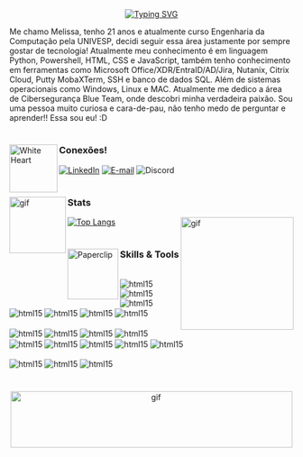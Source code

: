 <div align="center">
  <a href="https://git.io/typing-svg">
    <img src="https://readme-typing-svg.demolab.com?font=Borel&pause=1000&color=C55C7D&width=435&lines=Ol%C3%A1%2C+sou+a+Melissa!+Seja+bem+vindo+%3AD" alt="Typing SVG" />
  </a>
</div>

Me chamo Melissa, tenho 21 anos e atualmente curso Engenharia da Computação pela UNIVESP, decidi seguir essa área justamente por sempre gostar de tecnologia! Atualmente meu conhecimento é em linguagem Python, Powershell, HTML, CSS e JavaScript, também tenho conhecimento em ferramentas como Microsoft Office/XDR/EntraID/AD/Jira, Nutanix, Citrix Cloud, Putty MobaXTerm, SSH e banco de dados SQL. Além de sistemas operacionais como Windows, Linux e MAC. Atualmente me dedico a área de Cibersegurança Blue Team, onde descobri minha verdadeira paixão. Sou uma pessoa muito curiosa e cara-de-pau, não tenho medo de perguntar e aprender!! Essa sou eu! :D

#


<img src="https://raw.githubusercontent.com/Tarikul-Islam-Anik/Animated-Fluent-Emojis/master/Emojis/Smilies/White%20Heart.png" alt="White Heart" width="85" height="85" img align='left'/><h3>Conexões!</h3>

[![LinkedIn](https://img.shields.io/badge/-LinkedIn-000?style=for-the-badge&logo=LinkedIn&logoColor=pink&color:black)](https://www.linkedin.com/in/melissapartonb/) 
[![E-mail](https://img.shields.io/badge/-Email-000?style=for-the-badge&logo=gmail&logoColor=pink&color:#C55C7DFF)](mailto:meelcalixto1@gmail.com)
![Discord](https://img.shields.io/badge/Monkamoon-black?style=for-the-badge&logo=discord&logoColor=pink)

#

<img alt='gif' height='100' width='100' align='left' src='https://64.media.tumblr.com/18837d656d418de6a72731cde6c60ccd/3e8235eb96056332-87/s250x400/05ede8a705d568219a54c25842c968d6770086cf.gifv'/>
<h3>Stats</h3>

[![Top Langs](https://github-readme-stats.vercel.app/api/top-langs/?username=monkamoon&layout=donut&theme=rose)](https://github.com/anuraghazra/github-readme-stats)
<img alt='gif' height='200' width='200' align='right' src='https://64.media.tumblr.com/81b414755055a5d441a62d9a3aadb69c/24aed0b471f653ac-8a/s400x600/50a0c4293416dd2b441652cfe618e82fdb68644d.gifv'/>

# 

<img src="https://64.media.tumblr.com/e0631c62c8159abf82d65b4bc6e61e91/8bb4dbc5f762e89d-d4/s250x400/7fa8b9b456f52f5af9350683f462da82e41f2174.gifv" alt="Paperclip" width="90" height="90" img align='left'/><h3>Skills & Tools</h3>
<div style='display': inline_block><br/>
    <img align='center' alt='html15' src='https://img.shields.io/badge/Python-pink?style=for-the-badge&logo=python&logoColor=black'/>
   <img align='center' alt='html15' src='https://img.shields.io/badge/SAP-pink?style=for-the-badge&logo=sap&logoColor=black'/>
    <img align='center' alt='html15' src='https://img.shields.io/badge/HTML-pink?style=for-the-badge&logo=html5&logoColor=black'/>
   <img align='center' alt='html15' src='https://img.shields.io/badge/CSS-pink?&style=for-the-badge&logo=css3&logoColor=black'/>
    <img align='center' alt='html15' src='https://img.shields.io/badge/JavaScript-pink?style=for-the-badge&logo=javascript&logoColor=black'/>
    <img align='center' alt='html15' src='https://img.shields.io/badge/Powershell-pink?style=for-the-badge&logo=shell&logoColor=black'/>
    <img align='center' alt='html15' src='https://img.shields.io/badge/Microsoft-pink?style=for-the-badge&logo=microsoft&logoColor=black'/>

<div style='display': inline_block><br/>
  <img align='center' alt='html15' src='https://img.shields.io/badge/Citrix-pink?style=for-the-badge&logo=citrix&logoColor=black'/>
  <img align='center' alt='html15' src='https://img.shields.io/badge/Linux-pink?style=for-the-badge&logo=linux&logoColor=black'/>
  <img align='center' alt='html15' src='https://img.shields.io/badge/Pandora-pink?style=for-the-badge&logo=pandora&logoColor=black'/>
  <img align='center' alt='html15' src='https://img.shields.io/badge/Wireshark-pink?style=for-the-badge&logo=wireshark&logoColor=black'/>
  <img align='center' alt='html15' src='https://img.shields.io/badge/windows-pink?style=for-the-badge&logo=windows&logoColor=black'/>
  <img align='center' alt='html15' src='https://img.shields.io/badge/azure-pink?style=for-the-badge&logo=azure&logoColor=black'/>
  <img align='center' alt='html15' src='https://img.shields.io/badge/django-pink?style=for-the-badge&logo=django&logoColor=black'/>
  <img align='center' alt='html15' src='https://img.shields.io/badge/flask-pink?style=for-the-badge&logo=flask&logoColor=black'/>
  <img align='center' alt='html15' src='https://img.shields.io/badge/NIST-pink?style=for-the-badge&logo=NIST&logoColor=black'/>

<div style='display': inline_block><br/>
  <img align='center' alt='html15' src='https://img.shields.io/badge/Owasp10-pink?style=for-the-badge&logo=owasp10&logoColor=black'/>
  <img align='center' alt='html15' src='https://img.shields.io/badge/TryHackMe-pink?style=for-the-badge&logo=TryHackMe&logoColor=black'/>
  <img align='center' alt='html15' src='https://img.shields.io/badge/LetsDefend-pink?style=for-the-badge&logo=LetsDefend&logoColor=black'/>
  
#

<div align='center'>
  <img alt='gif' height='100' width='500' src='https://64.media.tumblr.com/ae5f97185a3d9047591c8c3c6b87c530/96a6dc7b308539f6-27/s500x750/ce08d1b5a98cf0f5caf82fc418f0818fa8fc2906.gifv'/>
<div>

